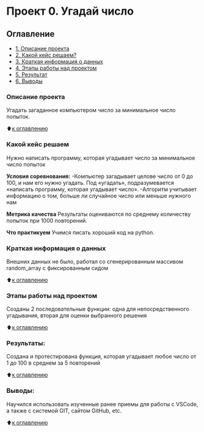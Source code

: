 # Проект 0. Угадай число

## Оглавление
* [1. Описание проекта](https://github.com/0upsz/sf_data_science/blob/main/project_0/README.md#Описание-проекта)
* [2. Какой кейс решаем?](https://github.com/0upsz/sf_data_science/blob/main/project_0/README.md#Какой-кейс-решаем)
* [3. Краткая информация о данных](https://github.com/0upsz/sf_data_science/blob/main/project_0/README.md#Краткая-информация-о-данных)
* [4. Этапы работы над проектом](https://github.com/0upsz/sf_data_science/blob/main/project_0/README.md#Этапы-работы-над-проектом)
* [5. Результат](https://github.com/0upsz/sf_data_science/blob/main/project_0/README.md#Результаты)
* [6. Выводы](https://github.com/0upsz/sf_data_science/blob/main/project_0/README.md#Выводы)

### Описание проекта
Угадать загаданное компьютером число за минимальное число попыток.

:arrow_up:[к оглавлению](https://github.com/0upsz/sf_data_science/blob/main/project_0/README.md#Оглавление)

### Какой кейс решаем
Нужно написать программу, которая угадывает число за минимальное число попыток

**Условия соревнования:**
-Компьютер загадывает целове число от 0 до 100, и нам его нужно угадать. Под «угадать», подразумевается «написать программу, которая угадывает число».
-Алгоритм учитывает информацию о том, больше ли случайное число или меньше нужного нам

**Метрика качества**
Результаты оцениваются по среднему количеству попыток при 1000 повторений.

**Что практикуем**
Учимся писать хороший код на python.

### Краткая информация о данных
Внешних данных не было, работал со сгенерированным массивом random_array с фиксированным сидом

:arrow_up:[к оглавлению](https://github.com/0upsz/sf_data_science/blob/main/project_0/README.md#Оглавление)

### Этапы работы над проектом  
Созданы 2 последовательные функции: одна для непосредственного угадывания, вторая для оценки выбранного решения

:arrow_up:[к оглавлению](https://github.com/0upsz/sf_data_science/blob/main/project_0/README.md#Оглавление)


### Результаты:  
Создана и протестирована функция, которая угадывает любое число от 1 до 100 в среднем за 5 повторений

:arrow_up:[к оглавлению](https://github.com/0upsz/sf_data_science/blob/main/project_0/README.md#Оглавление)


### Выводы:  
Научился использовать изученные ранее приемы для работы с VSCode, а также с системой GIT, сайтом GitHub, etc.

:arrow_up:[к оглавлению](https://github.com/0upsz/sf_data_science/blob/main/project_0/README.md#Оглавление)